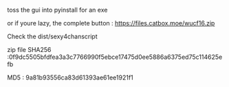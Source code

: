 toss the gui into pyinstall for an exe

or if youre lazy, the complete button :   https://files.catbox.moe/wucf16.zip 

Check the dist/sexy4chanscript

zip file SHA256 :0f9dc5505bfdfea3a3c7766990f5ebce17475d0ee5886a6375ed75c114625efb

MD5 : 9a81b93556ca83d61393ae61ee1921f1
